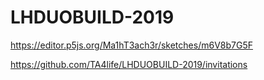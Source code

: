 # LHDUOBUILD-2019

https://editor.p5js.org/Ma1hT3ach3r/sketches/m6V8b7G5F

https://github.com/TA4life/LHDUOBUILD-2019/invitations
